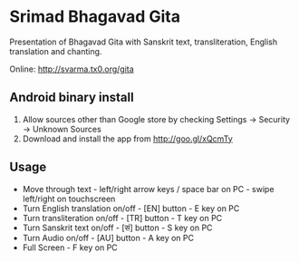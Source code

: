 Srimad Bhagavad Gita
====================

Presentation of Bhagavad Gita with Sanskrit text, transliteration, English translation and chanting.

Online: http://svarma.tx0.org/gita

Android binary install
----------------------
1. Allow sources other than Google store by checking Settings -> Security -> Unknown Sources
2. Download and install the app from http://goo.gl/xQcmTy

Usage
-----
- Move through text - left/right arrow keys / space bar on PC - swipe left/right on touchscreen
- Turn English translation on/off - [EN] button - E key on PC
- Turn transliteration on/off - [TR] button - T key on PC
- Turn Sanskrit text on/off - [सं] button - S key on PC
- Turn Audio on/off - [AU] button - A key on PC
- Full Screen - F key on PC
